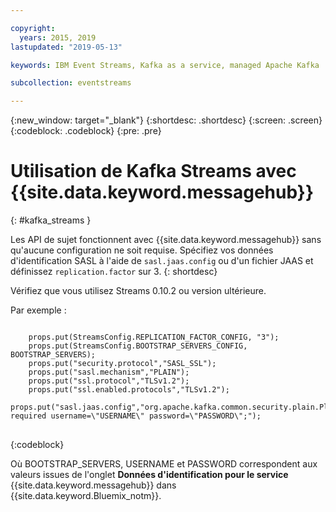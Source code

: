 ```yaml
---

copyright:
  years: 2015, 2019
lastupdated: "2019-05-13"

keywords: IBM Event Streams, Kafka as a service, managed Apache Kafka

subcollection: eventstreams

---
```


{:new_window: target="_blank"}
{:shortdesc: .shortdesc}
{:screen: .screen}
{:codeblock: .codeblock}
{:pre: .pre}

# Utilisation de Kafka Streams avec {{site.data.keyword.messagehub}}
{: #kafka_streams }

Les API de sujet fonctionnent avec {{site.data.keyword.messagehub}} sans qu'aucune configuration ne soit requise. Spécifiez vos données d'identification SASL à l'aide de <code>sasl.jaas.config</code> ou d'un fichier JAAS et définissez <code>replication.factor</code> sur 3.
{: shortdesc}

Vérifiez que vous utilisez Streams 0.10.2 ou version ultérieure.   

Par exemple :

<pre>
<code>
    props.put(StreamsConfig.REPLICATION_FACTOR_CONFIG, "3");
    props.put(StreamsConfig.BOOTSTRAP_SERVERS_CONFIG, BOOTSTRAP_SERVERS);
    props.put("security.protocol","SASL_SSL");
    props.put("sasl.mechanism","PLAIN");
    props.put("ssl.protocol","TLSv1.2");
    props.put("ssl.enabled.protocols","TLSv1.2");
    props.put("sasl.jaas.config","org.apache.kafka.common.security.plain.PlainLoginModule required username=\"USERNAME\" password=\"PASSWORD\";");
</code>
</pre>
{:codeblock}

Où BOOTSTRAP_SERVERS, USERNAME et PASSWORD correspondent aux valeurs issues de l'onglet **Données d'identification pour le service** {{site.data.keyword.messagehub}} dans {{site.data.keyword.Bluemix_notm}}.

<!--
new topic that includes content from existing topics about samples and migration
-->
